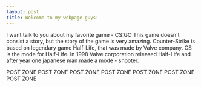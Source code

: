 ```yaml
---
layout: post
title: Welcome to my webpage guys!
---
```


I want talk to you about my favorite game - CS:GO
This game doesn't consist a story, but the story of the game is very amazing. 
Counter-Strike is based on legendary game Half-Life, that was made by Valve company. CS is the mode for Half-Life.
In 1998 Valve corporation released Half-Life and after year one japanese man made a mode - shooter. 


POST ZONE POST ZONE POST ZONE POST ZONE POST ZONE POST ZONE POST ZONE

